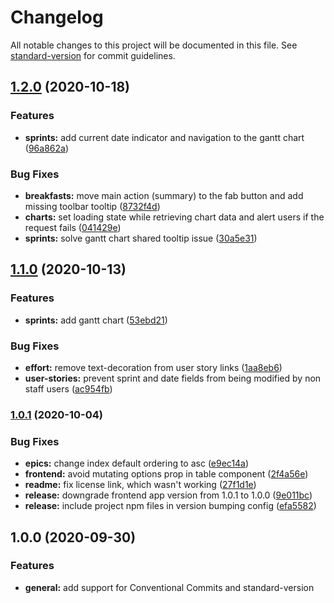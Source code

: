 # Changelog

All notable changes to this project will be documented in this file. See [standard-version](https://github.com/conventional-changelog/standard-version) for commit guidelines.

## [1.2.0](https://github.com/pablolmedorado/temat/compare/v1.1.0...v1.2.0) (2020-10-18)


### Features

* **sprints:** add current date indicator and navigation to the gantt chart ([96a862a](https://github.com/pablolmedorado/temat/commit/96a862a2de46478ded710d875bdd2e085116f073))


### Bug Fixes

* **breakfasts:** move main action (summary) to the fab button and add missing toolbar tooltip ([8732f4d](https://github.com/pablolmedorado/temat/commit/8732f4de3d39d665daedf1be62fb52a16ce31736))
* **charts:** set loading state while retrieving chart data and alert users if the request fails ([041429e](https://github.com/pablolmedorado/temat/commit/041429e242b9f0ff3914e7776e96ce406ec7e682))
* **sprints:** solve gantt chart shared tooltip issue ([30a5e31](https://github.com/pablolmedorado/temat/commit/30a5e31a1f08c22fcc9627b33f409daa6352beb0))

## [1.1.0](https://github.com/pablolmedorado/temat/compare/v1.0.1...v1.1.0) (2020-10-13)


### Features

* **sprints:** add gantt chart ([53ebd21](https://github.com/pablolmedorado/temat/commit/53ebd21d9d2821155aa4daa26dfeb09a6bf14dd8))


### Bug Fixes

* **effort:** remove text-decoration from user story links ([1aa8eb6](https://github.com/pablolmedorado/temat/commit/1aa8eb6482f51536e2f4ba0344b8fba034081560))
* **user-stories:** prevent sprint and date fields from being modified by non staff users ([ac954fb](https://github.com/pablolmedorado/temat/commit/ac954fbfc8ae1b2c948d262b8c7896d3d8ccca7c))

### [1.0.1](https://github.com/pablolmedorado/temat/compare/v1.0.0...v1.0.1) (2020-10-04)


### Bug Fixes

* **epics:** change index default ordering to asc ([e9ec14a](https://github.com/pablolmedorado/temat/commit/e9ec14a0abcf4f7a6c9c5a87ccf5efffa4eb72c3))
* **frontend:** avoid mutating options prop in table component ([2f4a56e](https://github.com/pablolmedorado/temat/commit/2f4a56e2b0dbb7a78283d2d1bb040e7e3b49dda9))
* **readme:** fix license link, which wasn't working ([27f1d1e](https://github.com/pablolmedorado/temat/commit/27f1d1e5d0b3848b1a1b3ce99771e6dbd7d3784a))
* **release:** downgrade frontend app version from 1.0.1 to 1.0.0 ([9e011bc](https://github.com/pablolmedorado/temat/commit/9e011bce6d519f600e5b6f0bd651efbaad2438fc))
* **release:** include project npm files in version bumping config ([efa5582](https://github.com/pablolmedorado/temat/commit/efa5582b48f4cf18c5fae16057f7e388a3f50224))

## 1.0.0 (2020-09-30)


### Features

* **general:** add support for Conventional Commits and standard-version

